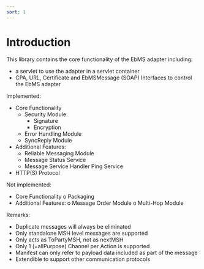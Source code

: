 ```yaml
---
sort: 1
---
```


# Introduction

This library contains the core functionality of the EbMS adapter including:
- a servlet to use the adapter in a servlet container
- CPA, URL, Certificate and EbMSMessage (SOAP) Interfaces to control the EbMS adapter

Implemented:
-	Core Functionality
	-	Security Module
		-	Signature
		-	Encryption
	-	Error Handling Module
	-	SyncReply Module
-	Additional Features:
	-	Reliable Messaging Module
	-	Message Status Service
	-	Message Service Handler Ping Service
-	HTTP(S) Protocol

Not implemented:
-	Core Functionality
	o	Packaging
-	Additional Features:
	o	Message Order Module
	o	Multi-Hop Module

Remarks:
-	Duplicate messages will always be eliminated
-	Only standalone MSH level messages are supported
-	Only acts as ToPartyMSH, not as nextMSH
-	Only 1 (=allPurpose) Channel per Action is supported
-	Manifest can only refer to payload data included as part of the message
-	Extendible to support other communication protocols
